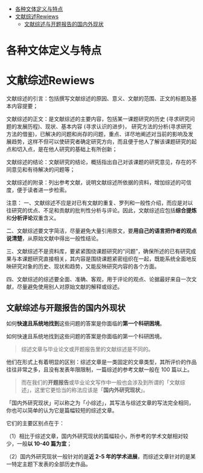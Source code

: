 <!-- TOC -->

- [各种文体定义与特点](#各种文体定义与特点)
- [文献综述Rewiews](#文献综述rewiews)
  - [文献综述与开题报告的国内外现状](#文献综述与开题报告的国内外现状)

<!-- /TOC -->

# 各种文体定义与特点


# 文献综述Rewiews

文献综述的引言：包括撰写文献综述的原因、意义、文献的范围、正文的标题及基本内容提要；

文献综述的正文：是文献综述的主要内容，包括某一课题研究的历史 (寻求研究问题的发展历程)、现状、基本内容 (寻求认识的进步)， 研究方法的分析(寻求研究方法的借鉴)，已解决的问题和尚存的问题，重点、详尽地阐述对当前的影响及发展趋势，这样不但可以使研究者确定研究方向，而且便于他人了解该课题研究的起点和切入点，是在他人研究的基础上有所创新；


文献综述的结论：文献研究的结论，概括指出自己对该课题的研究意见，存在的不同意见和有待解决的问题等；

文献综述的附录：列出参考文献，说明文献综述所依据的资料，增加综述的可信度，便于读者进一步检索。

注意：
一、文献综述不应是对已有文献的重复、罗列和一般性介绍，而应是对以往研究的优点、不足和贡献的批判性分析与评论。因此，文献综述应包括**综合提炼**和**分析评论**双重含义。

二、文献综述要文字简洁，尽量避免大量引用原文，要**用自己的语言把作者的观点说清楚**，从原始文献中得出一般性结论。

三、文献综述不是资料库，要紧紧围绕课题研究的“问题”，确保所述的已有研究成果与本课题研究直接相关，其内容是围绕课题紧密组织在一起，既能系统全面地反映研究对象的历史、现状和趋势，又能反映研究内容的各个方面。

四、文献综述的综述要全面、准确、客观，用于评论的观点、论据最好来自一次文献，尽量避免使用别人对原始文献的解释或综述。


## 文献综述与开题报告的国内外现状

如何**快速且系统地找到**这些问题的答案是你面临的**第一个科研困境**。

如何快速且系统地找到这些问题的答案是你面临的第一个科研困境。

>综述文章与毕业论文或开题报告里的文献综述是不同的。

他们在形式上有着明显的区别：综述文章是一类固定的文章类型，其所评价的作品往往非常之多，且没有发表年限限制，一篇综述的参考文献一般在 100 篇以上。

>而在我们的**开题报告**或毕业论文写作中一般也会涉及到所谓的「文献综述」，这里它更恰当的称法应该是「**国内外研究现状**」。

「国内外研究现状」可以称之为「小综述」，其写法与综述文章的写法完全相同，你也可以简单的认为它是篇幅较短的综述文章。

它们的主要区别点在于：

（1）相比于综述文章，国内外研究现状的篇幅较小，所参考的学术文献相对较少，一般**以 10-40 篇为宜**；

（2）国内外研究现状一般针对的是**近 2-5 年的学术进展**，而综述文章针对的是某一特定主题下发表的全部历史作品。

